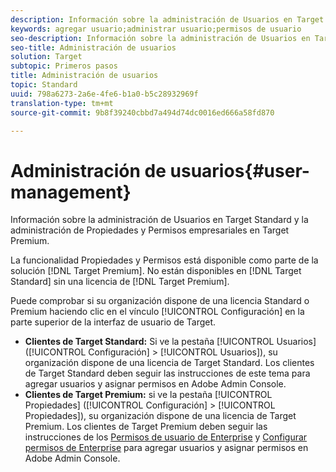 ```yaml
---
description: Información sobre la administración de Usuarios en Target Standard y la administración de Propiedades y Permisos empresariales en Target Premium.
keywords: agregar usuario;administrar usuario;permisos de usuario
seo-description: Información sobre la administración de Usuarios en Target Standard y la administración de Propiedades y Permisos empresariales en Target Premium.
seo-title: Administración de usuarios
solution: Target
subtopic: Primeros pasos
title: Administración de usuarios
topic: Standard
uuid: 798a6273-2a6e-4fe6-b1a0-b5c28932969f
translation-type: tm+mt
source-git-commit: 9b8f39240cbbd7a494d74dc0016ed666a58fd870

---
```



# Administración de usuarios{#user-management}

Información sobre la administración de Usuarios en Target Standard y la administración de Propiedades y Permisos empresariales en Target Premium.

La funcionalidad Propiedades y Permisos está disponible como parte de la solución [!DNL Target Premium]. No están disponibles en [!DNL Target Standard] sin una licencia de [!DNL Target Premium].

Puede comprobar si su organización dispone de una licencia Standard o Premium haciendo clic en el vínculo [!UICONTROL Configuración] en la parte superior de la interfaz de usuario de Target.

* **Clientes de Target Standard:** Si ve la pestaña [!UICONTROL Usuarios] ([!UICONTROL Configuración] &gt; [!UICONTROL Usuarios]), su organización dispone de una licencia de Target Standard. Los clientes de Target Standard deben seguir las instrucciones de este tema para agregar usuarios y asignar permisos en Adobe Admin Console.
* **Clientes de Target Premium:** si ve la pestaña [!UICONTROL Propiedades] ([!UICONTROL Configuración] &gt; [!UICONTROL Propiedades]), su organización dispone de una licencia de Target Premium. Los clientes de Target Premium deben seguir las instrucciones de los [Permisos de usuario de Enterprise](../../administrating-target/c-user-management/property-channel/property-channel.md#concept_E396B16FA2024ADBA27BC056138F9838) y [Configurar permisos de Enterprise](../../administrating-target/c-user-management/property-channel/properties-overview.md#concept_22F2855DBF0D4754B9460F5D68749C71) para agregar usuarios y asignar permisos en Adobe Admin Console.

